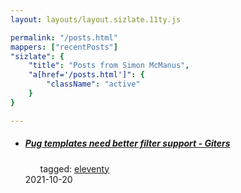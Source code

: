 ```yaml
---
layout: layouts/layout.sizlate.11ty.js

permalink: "/posts.html"
mappers: ["recentPosts"]
"sizlate": {
    "title": "Posts from Simon McManus",
    "a[href='/posts.html']": {
        "className": "active"
    }
}

---
```

<div class="contained">
    <nav class="recent-posts">
        <ul class="holder container items">
            <li class="section link">
                <a class="link" href="https://giters.com/11ty/eleventy/issues/1523">
                    <h5>
                        <img class="favIcon"><span class="title">Pug templates need better filter support - Giters</span>
                    </h5>
                </a>
                <ul class="tags">
                    <span>tagged:</span>
                    <a class="button tag" href="/tags/eleventy/index.html">eleventy</a>
                </ul>
                <span class="created" >2021-10-20</span>
            </li>
        </ul>
    </nav>
</div>
